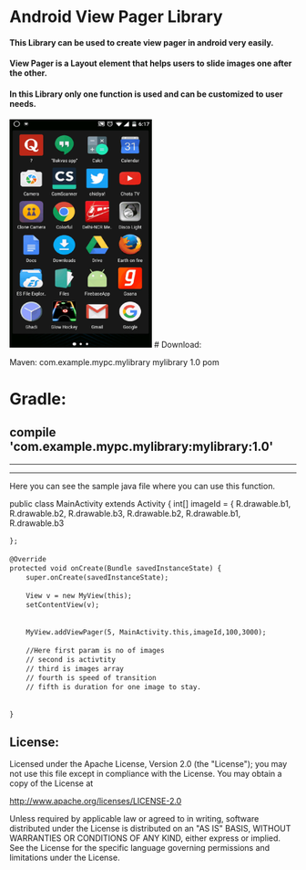 Android View Pager Library
======

#### This Library can be used to create view pager in android very easily.
#### View Pager is a Layout element that helps users to slide images one after the other.
#### In this Library only one function is used and can be customized to user needs.


<img src="https://github.com/subhamG98/view-pager-library/blob/master/ScreenRecorder_Exported_20160905182113.gif" width="250" height="400">
# Download:

Maven:
<dependency>
  <groupId>com.example.mypc.mylibrary</groupId>
  <artifactId>mylibrary</artifactId>
  <version>1.0</version>
  <type>pom</type>
</dependency>

# Gradle:

## compile 'com.example.mypc.mylibrary:mylibrary:1.0'


---
---

Here you can see the sample java file where you can use this function.


public class MainActivity extends Activity {
    int[] imageId = {
            R.drawable.b1,
            R.drawable.b2,
            R.drawable.b3,
            R.drawable.b2,
            R.drawable.b1,
            R.drawable.b3



    };

    @Override
    protected void onCreate(Bundle savedInstanceState) {
        super.onCreate(savedInstanceState);

        View v = new MyView(this);
        setContentView(v);


        MyView.addViewPager(5, MainActivity.this,imageId,100,3000);
        
        //Here first param is no of images
        // second is activtity
        // third is images array
        // fourth is speed of transition
        // fifth is duration for one image to stay.
        

    }




## License:


Licensed under the Apache License, Version 2.0 (the "License");
you may not use this file except in compliance with the License.
You may obtain a copy of the License at

   http://www.apache.org/licenses/LICENSE-2.0

Unless required by applicable law or agreed to in writing, software
distributed under the License is distributed on an "AS IS" BASIS,
WITHOUT WARRANTIES OR CONDITIONS OF ANY KIND, either express or implied.
See the License for the specific language governing permissions and
limitations under the License.
